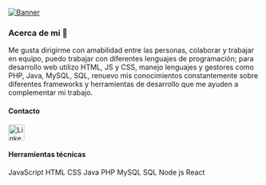 [![Banner](https://firebasestorage.googleapis.com/v0/b/social-network-sn8.appspot.com/o/Baner%20git.svg?alt=media&token=d2ee8802-e037-4ac4-8aef-2791c25618df "Banner")](https://firebasestorage.googleapis.com/v0/b/social-network-sn8.appspot.com/o/Baner%20git.svg?alt=media&token=d2ee8802-e037-4ac4-8aef-2791c25618df "Banner")
### Acerca de mi 👋
<p>
Me gusta dirigirme con amabilidad entre las personas, colaborar y trabajar en equipo, puedo trabajar con diferentes lenguajes de programación; para desarrollo web utilizo HTML, JS y CSS, manejo lenguajes y gestores como PHP, Java, MySQL, SQL, renuevo mis conocimientos constantemente sobre diferentes frameworks y herramientas de desarrollo que me ayuden a complementar mi trabajo.
</p>
<p>
<h4>Contacto </h4>
  <a href="https://www.linkedin.com/in/marinavegaleyva/"><img alt="LinkedIn" title="LinkedIn" height="32" width="32" src="https://raw.githubusercontent.com/peterthehan/peterthehan/master/assets/linkedin.svg"></a>
</p>
<h4>Herramientas técnicas </h4>
<p>
JavaScript 
HTML
CSS
Java
PHP
MySQL
SQL
Node js
React
</p>
